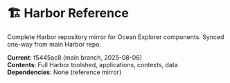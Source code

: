 # 🏗️ Harbor Reference

Complete Harbor repository mirror for Ocean Explorer components. Synced one-way from main Harbor repo.

**Current**: f5445ac8 (main branch, 2025-08-06)  
**Contents**: Full Harbor toolshed, applications, contexts, data  
**Dependencies**: None (reference mirror)
